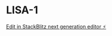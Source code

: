 # LISA-1

[Edit in StackBlitz next generation editor ⚡️](https://stackblitz.com/~/github.com/sudhidaxx/LISA-1)